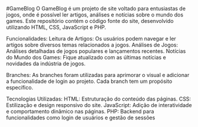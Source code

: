 #GameBlog
O GameBlog é um projeto de site voltado para entusiastas de jogos, onde é possível ler artigos, análises e notícias sobre o mundo dos games. Este repositório contém o código fonte do site, desenvolvido utilizando HTML, CSS, JavaScript e PHP.

Funcionalidades:
Leitura de Artigos: Os usuários podem navegar e ler artigos sobre diversos temas relacionados a jogos.
Análises de Jogos: Análises detalhadas de jogos populares e lançamentos recentes.
Notícias do Mundo dos Games: Fique atualizado com as últimas notícias e novidades da indústria de jogos.

Branches:
As branches foram utilizadas para aprimorar o visual e adicionar a funcionalidade de login ao projeto. Cada branch tem um propósito específico.

Tecnologias Utilizadas:
HTML: Estruturação do conteúdo das páginas.
CSS: Estilização e design responsivo do site.
JavaScript: Adição de interatividade e comportamento dinâmico nas páginas.
PHP: Backend para funcionalidades como login de usuários e gestão de sessões
